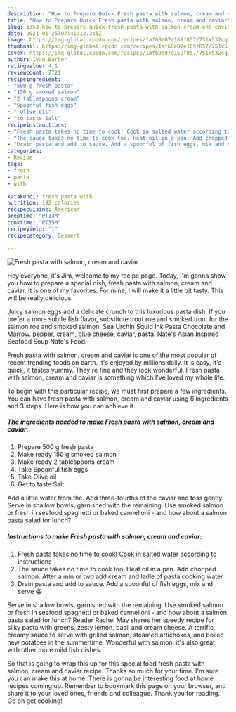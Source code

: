 ```yaml
---
description: "How to Prepare Quick Fresh pasta with salmon, cream and caviar"
title: "How to Prepare Quick Fresh pasta with salmon, cream and caviar"
slug: 1353-how-to-prepare-quick-fresh-pasta-with-salmon-cream-and-caviar
date: 2021-01-25T07:41:12.345Z
image: https://img-global.cpcdn.com/recipes/1af60e07e169f857/751x532cq70/fresh-pasta-with-salmon-cream-and-caviar-recipe-main-photo.jpg
thumbnail: https://img-global.cpcdn.com/recipes/1af60e07e169f857/751x532cq70/fresh-pasta-with-salmon-cream-and-caviar-recipe-main-photo.jpg
cover: https://img-global.cpcdn.com/recipes/1af60e07e169f857/751x532cq70/fresh-pasta-with-salmon-cream-and-caviar-recipe-main-photo.jpg
author: Ivan Barber
ratingvalue: 4.1
reviewcount: 7721
recipeingredient:
- "500 g fresh pasta"
- "150 g smoked salmon"
- "2 tablespoons cream"
- "Spoonful fish eggs"
- " Olive oil"
- "to taste Salt"
recipeinstructions:
- "Fresh pasta takes no time to cook! Cook in salted water according to instructions"
- "The sauce takes no time to cook too. Heat oil in a pan. Add chopped salmon. After a min or two add cream and ladle of pasta cooking water"
- "Drain pasta and add to sauce. Add a spoonful of fish eggs, mix and serve 😀"
categories:
- Recipe
tags:
- fresh
- pasta
- with

katakunci: fresh pasta with 
nutrition: 192 calories
recipecuisine: American
preptime: "PT13M"
cooktime: "PT35M"
recipeyield: "1"
recipecategory: Dessert

---
```



![Fresh pasta with salmon, cream and caviar](https://img-global.cpcdn.com/recipes/1af60e07e169f857/751x532cq70/fresh-pasta-with-salmon-cream-and-caviar-recipe-main-photo.jpg)

Hey everyone, it's Jim, welcome to my recipe page. Today, I'm gonna show you how to prepare a special dish, fresh pasta with salmon, cream and caviar. It is one of my favorites. For mine, I will make it a little bit tasty. This will be really delicious.

Juicy salmon eggs add a delicate crunch to this luxurious pasta dish. If you prefer a more subtle fish flavor, substitute trout roe and smoked trout for the salmon roe and smoked salmon. Sea Urchin Squid Ink Pasta Chocolate and Marrow. pepper, cream, blue cheese, caviar, pasta. Nate&#39;s Asian Inspired Seafood Soup Nate&#39;s Food.

Fresh pasta with salmon, cream and caviar is one of the most popular of recent trending foods on earth. It's enjoyed by millions daily. It is easy, it's quick, it tastes yummy. They're fine and they look wonderful. Fresh pasta with salmon, cream and caviar is something which I've loved my whole life.


To begin with this particular recipe, we must first prepare a few ingredients. You can have fresh pasta with salmon, cream and caviar using 6 ingredients and 3 steps. Here is how you can achieve it.

<!--inarticleads1-->

##### The ingredients needed to make Fresh pasta with salmon, cream and caviar:

1. Prepare 500 g fresh pasta
1. Make ready 150 g smoked salmon
1. Make ready 2 tablespoons cream
1. Take Spoonful fish eggs
1. Take  Olive oil
1. Get to taste Salt


Add a little water from the. Add three-fourths of the caviar and toss gently. Serve in shallow bowls, garnished with the remaining. Use smoked salmon or fresh in seafood spaghetti or baked cannelloni - and how about a salmon pasta salad for lunch? 

<!--inarticleads2-->

##### Instructions to make Fresh pasta with salmon, cream and caviar:

1. Fresh pasta takes no time to cook! Cook in salted water according to instructions
1. The sauce takes no time to cook too. Heat oil in a pan. Add chopped salmon. After a min or two add cream and ladle of pasta cooking water
1. Drain pasta and add to sauce. Add a spoonful of fish eggs, mix and serve 😀


Serve in shallow bowls, garnished with the remaining. Use smoked salmon or fresh in seafood spaghetti or baked cannelloni - and how about a salmon pasta salad for lunch? Reader Rachel May shares her speedy recipe for silky pasta with greens, zesty lemon, basil and cream cheese. A terrific, creamy sauce to serve with grilled salmon, steamed artichokes, and boiled new potatoes in the summertime. Wonderful with salmon, it&#39;s also great with other more mild fish dishes. 

So that is going to wrap this up for this special food fresh pasta with salmon, cream and caviar recipe. Thanks so much for your time. I'm sure you can make this at home. There is gonna be interesting food at home recipes coming up. Remember to bookmark this page on your browser, and share it to your loved ones, friends and colleague. Thank you for reading. Go on get cooking!
